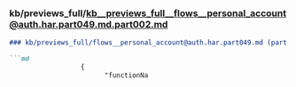 ### kb/previews_full/kb__previews_full__flows__personal_account@auth.har.part049.md.part002.md

```md
### kb/previews_full/flows__personal_account@auth.har.part049.md (part 002)

```md
                  {
                        "functionNa
```

```

```
